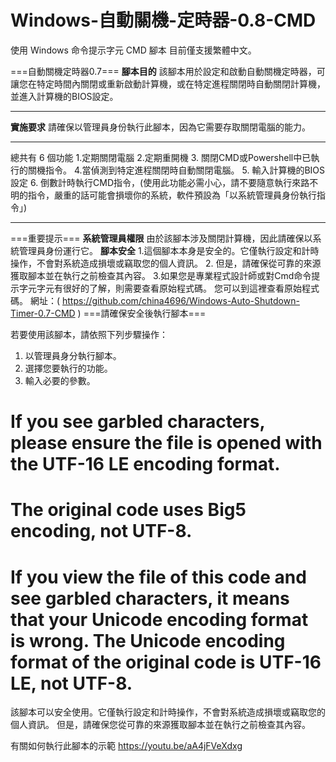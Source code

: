 



# Windows-自動關機-定時器-0.8-CMD

使用 Windows 命令提示字元 CMD 腳本
目前僅支援繁體中文。

===自動關機定時器0.7===
**腳本目的**
該腳本用於設定和啟動自動關機定時器，可讓您在特定時間內關閉或重新啟動計算機，或在特定進程關閉時自動關閉計算機，並進入計算機的BIOS設定。
-------------------------------------------------- --------------------------
**實施要求**
請確保以管理員身份執行此腳本，因為它需要存取關閉電腦的能力。
-------------------------------------------------- --------------------------
總共有 6 個功能
1.定期關閉電腦
2.定期重開機
3. 關閉CMD或Powershell中已執行的關機指令。
4.當偵測到特定進程關閉時自動關閉電腦。
5. 輸入計算機的BIOS設定
6. 倒數計時執行CMD指令，(使用此功能必需小心，請不要隨意執行來路不明的指令，嚴重的話可能會損壞你的系統，軟件預設為「以系統管理員身份執行指令」)
-------------------------------------------------- --------------------------
===重要提示===
**系統管理員權限**
由於該腳本涉及關閉計算機，因此請確保以系統管理員身份運行它。
**腳本安全**
1.這個腳本本身是安全的。它僅執行設定和計時操作，不會對系統造成損壞或竊取您的個人資訊。
2. 但是，請確保從可靠的來源獲取腳本並在執行之前檢查其內容。
3.如果您是專業程式設計師或對Cmd命令提示字元字元有很好的了解，則需要查看原始程式碼。
 您可以到這裡查看原始程式碼。
 網址：( https://github.com/china4696/Windows-Auto-Shutdown-Timer-0.7-CMD )
 ===請確保安全後執行腳本===

若要使用該腳本，請依照下列步驟操作：

1. 以管理員身分執行腳本。
2. 選擇您要執行的功能。
3. 輸入必要的參數。
# If you see garbled characters, please ensure the file is opened with the UTF-16 LE encoding format. 
# The original code uses Big5 encoding, not UTF-8.
#
# If you view the file of this code and see garbled characters, it means that your Unicode encoding format is wrong. The Unicode encoding format of the original code is UTF-16 LE, not UTF-8.


該腳本可以安全使用。它僅執行設定和計時操作，不會對系統造成損壞或竊取您的個人資訊。
但是，請確保您從可靠的來源獲取腳本並在執行之前檢查其內容。

有關如何執行此腳本的示範 https://youtu.be/aA4jFVeXdxg
